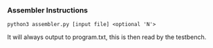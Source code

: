 ### Assembler Instructions
```
python3 assembler.py [input file] <optional 'N'>
```
It will always output to program.txt, this is then read by the testbench.
